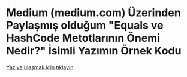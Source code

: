 # Medium (medium.com) Üzerinden Paylaşmış olduğum "Equals ve HashCode Metotlarının Önemi Nedir?" İsimli Yazımın Örnek Kodu

[Yazıya ulaşmak için tıklayın](https://medium.com/@metinalniacik/equals-ve-hashcode-metotlar%C4%B1n%C4%B1n-%C3%B6nemi-nedir-800c99af1519)
